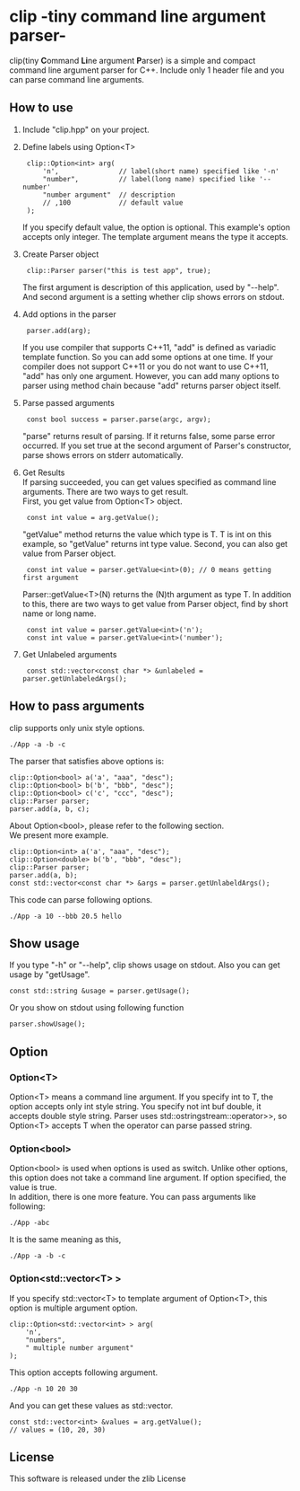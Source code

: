 # clip -tiny command line argument parser-

 clip(tiny **C**ommand **Li**ne argument **P**arser) is a simple and compact command line argument parser for C++. Include only 1 header file and you can parse command line arguments. 
 
## How to use
1. Include "clip.hpp" on your project.
2. Define labels using Option\<T\>

		clip::Option<int> arg(
			'n',			   // label(short name) specified like '-n'
			"number",		   // label(long name) specified like '--number'
			"number argument"  // description
			// ,100			   // default value
		);
	 If you specify default value, the option is optional. This example's option accepts only integer. The template argument means the type it accepts.
3. Create Parser object

		clip::Parser parser("this is test app", true);
	  The first argument is description of this application, used by "--help". And second argument is a setting whether clip shows errors on stdout.
4. Add options in the parser

		parser.add(arg);

	 If you use compiler that supports C++11, "add" is defined as variadic template function. So you can add some options at one time. If your compiler does not support C++11 or you do not want to use C++11, "add" has only one argument. However, you can add many options to parser using method chain because "add" returns parser object itself. 
5. Parse passed arguments

		const bool success = parser.parse(argc, argv);
	"parse" returns result of parsing. If it returns false, some parse error occurred. If you set true at the second argument of Parser's constructor, parse shows errors on stderr automatically.

6. Get Results  
	 If parsing succeeded, you can get values specified as command line arguments. There are two ways to get result.  
	 First, you get value from Option\<T\> object. 

		const int value = arg.getValue();

	"getValue" method returns the value which type is T. T is int on this example, so "getValue" returns int type value. 
	 Second, you can also get value from Parser object.

		const int value = parser.getValue<int>(0); // 0 means getting first argument

	 Parser::getValue\<T\>(N) returns the (N)th argument as type T. In addition to this, there are two ways to get value from Parser object, find by short name or long name.

		const int value = parser.getValue<int>('n');
		const int value = parser.getValue<int>('number');
7. Get Unlabeled arguments

		const std::vector<const char *> &unlabeled = parser.getUnlabeledArgs();

## How to pass arguments
 clip supports only unix style options.

	./App -a -b -c

 The parser that satisfies above options is:

	clip::Option<bool> a('a', "aaa", "desc");
	clip::Option<bool> b('b', "bbb", "desc");
	clip::Option<bool> c('c', "ccc", "desc");
	clip::Parser parser;
	parser.add(a, b, c);

 About Option\<bool\>, please refer to the following section.  
We present more example.

	clip::Option<int> a('a', "aaa", "desc");
	clip::Option<double> b('b', "bbb", "desc");
	clip::Parser parser;
	parser.add(a, b);
	const std::vector<const char *> &args = parser.getUnlabeldArgs();

 This code can parse following options.

	./App -a 10 --bbb 20.5 hello


## Show usage
 If you type "-h" or "--help", clip shows usage on stdout. Also you can get usage by "getUsage".

	const std::string &usage = parser.getUsage();

 Or you show on stdout using following function

	parser.showUsage();

## Option
### Option\<T\>
 Option\<T\> means a command line argument. If you specify int to T, the option accepts only int style string. You specify not int buf double, it accepts double style string. Parser uses std::ostringstream::operator\>\>, so Option\<T\> accepts T when the operator can parse passed string.

### Option\<bool\>
 Option\<bool\> is used when options is used as switch. Unlike other options, this option does not take a command line argument. If option specified, the value is true.  
 In addition, there is one more feature. You can pass arguments like following:

	./App -abc

 It is the same meaning as this,

	./App -a -b -c

### Option\<std::vector\<T\> \>
 If you specify std::vector\<T\> to template argument of Option\<T\>, this option is multiple argument option.

	clip::Option<std::vector<int> > arg(
		'n',
		"numbers",
		" multiple number argument"
	);

 This option accepts following argument.

	./App -n 10 20 30

 And you can get these values as std::vector.

	const std::vector<int> &values = arg.getValue();
	// values = (10, 20, 30)
 
## License
This software is released under the zlib License
 
